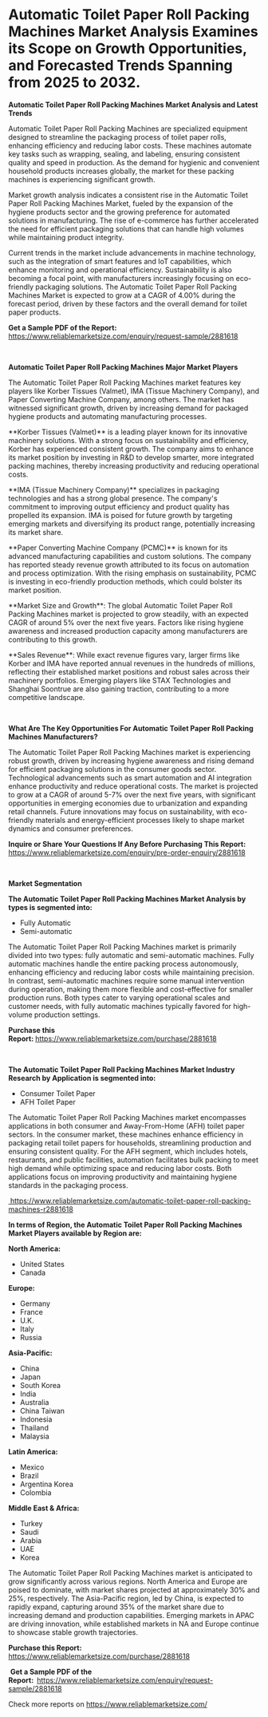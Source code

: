 <p><h1>Automatic Toilet Paper Roll Packing Machines Market Analysis Examines its Scope on Growth Opportunities, and Forecasted Trends Spanning from 2025 to 2032.</h1></p><p><strong>Automatic Toilet Paper Roll Packing Machines Market Analysis and Latest Trends</strong></p>
<p><p>Automatic Toilet Paper Roll Packing Machines are specialized equipment designed to streamline the packaging process of toilet paper rolls, enhancing efficiency and reducing labor costs. These machines automate key tasks such as wrapping, sealing, and labeling, ensuring consistent quality and speed in production. As the demand for hygienic and convenient household products increases globally, the market for these packing machines is experiencing significant growth.</p><p>Market growth analysis indicates a consistent rise in the Automatic Toilet Paper Roll Packing Machines Market, fueled by the expansion of the hygiene products sector and the growing preference for automated solutions in manufacturing. The rise of e-commerce has further accelerated the need for efficient packaging solutions that can handle high volumes while maintaining product integrity. </p><p>Current trends in the market include advancements in machine technology, such as the integration of smart features and IoT capabilities, which enhance monitoring and operational efficiency. Sustainability is also becoming a focal point, with manufacturers increasingly focusing on eco-friendly packaging solutions. The Automatic Toilet Paper Roll Packing Machines Market is expected to grow at a CAGR of 4.00% during the forecast period, driven by these factors and the overall demand for toilet paper products.</p></p>
<p><strong>Get a Sample PDF of the Report:&nbsp;</strong> <a href="https://www.reliablemarketsize.com/enquiry/request-sample/2881618?utm_campaign=2804&utm_medium=2&utm_source=Github&utm_content=ia&utm_term=12032025&utm_id=automatic-toilet-paper-roll-packing-machines">https://www.reliablemarketsize.com/enquiry/request-sample/2881618</a></p>
<p>&nbsp;</p>
<p><strong>Automatic Toilet Paper Roll Packing Machines Major Market Players</strong></p>
<p><p>The Automatic Toilet Paper Roll Packing Machines market features key players like Korber Tissues (Valmet), IMA (Tissue Machinery Company), and Paper Converting Machine Company, among others. The market has witnessed significant growth, driven by increasing demand for packaged hygiene products and automating manufacturing processes.</p><p>**Korber Tissues (Valmet)** is a leading player known for its innovative machinery solutions. With a strong focus on sustainability and efficiency, Korber has experienced consistent growth. The company aims to enhance its market position by investing in R&D to develop smarter, more integrated packing machines, thereby increasing productivity and reducing operational costs.</p><p>**IMA (Tissue Machinery Company)** specializes in packaging technologies and has a strong global presence. The company's commitment to improving output efficiency and product quality has propelled its expansion. IMA is poised for future growth by targeting emerging markets and diversifying its product range, potentially increasing its market share.</p><p>**Paper Converting Machine Company (PCMC)** is known for its advanced manufacturing capabilities and custom solutions. The company has reported steady revenue growth attributed to its focus on automation and process optimization. With the rising emphasis on sustainability, PCMC is investing in eco-friendly production methods, which could bolster its market position.</p><p>**Market Size and Growth**: The global Automatic Toilet Paper Roll Packing Machines market is projected to grow steadily, with an expected CAGR of around 5% over the next five years. Factors like rising hygiene awareness and increased production capacity among manufacturers are contributing to this growth.</p><p>**Sales Revenue**: While exact revenue figures vary, larger firms like Korber and IMA have reported annual revenues in the hundreds of millions, reflecting their established market positions and robust sales across their machinery portfolios. Emerging players like STAX Technologies and Shanghai Soontrue are also gaining traction, contributing to a more competitive landscape.</p></p>
<p>&nbsp;</p>
<p><strong>What Are The Key Opportunities For Automatic Toilet Paper Roll Packing Machines Manufacturers?</strong></p>
<p><p>The Automatic Toilet Paper Roll Packing Machines market is experiencing robust growth, driven by increasing hygiene awareness and rising demand for efficient packaging solutions in the consumer goods sector. Technological advancements such as smart automation and AI integration enhance productivity and reduce operational costs. The market is projected to grow at a CAGR of around 5-7% over the next five years, with significant opportunities in emerging economies due to urbanization and expanding retail channels. Future innovations may focus on sustainability, with eco-friendly materials and energy-efficient processes likely to shape market dynamics and consumer preferences.</p></p>
<p><strong>Inquire or Share Your Questions If Any Before Purchasing This Report:</strong> <a href="https://www.reliablemarketsize.com/enquiry/pre-order-enquiry/2881618?utm_campaign=2804&utm_medium=2&utm_source=Github&utm_content=ia&utm_term=12032025&utm_id=automatic-toilet-paper-roll-packing-machines">https://www.reliablemarketsize.com/enquiry/pre-order-enquiry/2881618</a></p>
<p>&nbsp;</p>
<p><strong>Market Segmentation</strong></p>
<p><strong>The Automatic Toilet Paper Roll Packing Machines Market Analysis by types is segmented into:</strong></p>
<p><ul><li>Fully Automatic</li><li>Semi-automatic</li></ul></p>
<p><p>The Automatic Toilet Paper Roll Packing Machines market is primarily divided into two types: fully automatic and semi-automatic machines. Fully automatic machines handle the entire packing process autonomously, enhancing efficiency and reducing labor costs while maintaining precision. In contrast, semi-automatic machines require some manual intervention during operation, making them more flexible and cost-effective for smaller production runs. Both types cater to varying operational scales and customer needs, with fully automatic machines typically favored for high-volume production settings.</p></p>
<p><strong>Purchase this Report:&nbsp;</strong><a href="https://www.reliablemarketsize.com/purchase/2881618?utm_campaign=2804&utm_medium=2&utm_source=Github&utm_content=ia&utm_term=12032025&utm_id=automatic-toilet-paper-roll-packing-machines">https://www.reliablemarketsize.com/purchase/2881618</a></p>
<p>&nbsp;</p>
<p><strong>The Automatic Toilet Paper Roll Packing Machines Market Industry Research by Application is segmented into:</strong></p>
<p><ul><li>Consumer Toilet Paper</li><li>AFH Toilet Paper</li></ul></p>
<p><p>The Automatic Toilet Paper Roll Packing Machines market encompasses applications in both consumer and Away-From-Home (AFH) toilet paper sectors. In the consumer market, these machines enhance efficiency in packaging retail toilet papers for households, streamlining production and ensuring consistent quality. For the AFH segment, which includes hotels, restaurants, and public facilities, automation facilitates bulk packing to meet high demand while optimizing space and reducing labor costs. Both applications focus on improving productivity and maintaining hygiene standards in the packaging process.</p></p>
<p><a href="https://www.reliablemarketsize.com/automatic-toilet-paper-roll-packing-machines-r2881618?utm_campaign=2804&utm_medium=2&utm_source=Github&utm_content=ia&utm_term=12032025&utm_id=automatic-toilet-paper-roll-packing-machines">&nbsp;https://www.reliablemarketsize.com/automatic-toilet-paper-roll-packing-machines-r2881618</a></p>
<p><strong>In terms of Region, the Automatic Toilet Paper Roll Packing Machines Market Players available by Region are:</strong></p>
<p>
    <p> <strong> North America: </strong>
        <ul>
            <li>United States</li>
            <li>Canada</li>
        </ul>
        </p> 
    <p> <strong> Europe: </strong>
        <ul>
            <li>Germany</li>
            <li>France</li>
            <li>U.K.</li>
            <li>Italy</li>
            <li>Russia</li>
        </ul>
        </p> 
    <p> <strong> Asia-Pacific: </strong>
        <ul>
            <li>China</li>
            <li>Japan</li>
            <li>South Korea</li>
            <li>India</li>
            <li>Australia</li>
            <li>China Taiwan</li>
            <li>Indonesia</li>
            <li>Thailand</li>
            <li>Malaysia</li>
        </ul>
        </p> 
    <p> <strong> Latin America: </strong>
        <ul>
            <li>Mexico</li>
            <li>Brazil</li>
            <li>Argentina Korea</li>
            <li>Colombia</li>
        </ul>
        </p> 
    <p> <strong> Middle East & Africa: </strong>
        <ul>
            <li>Turkey</li>
            <li>Saudi</li>
            <li>Arabia</li>
            <li>UAE</li>
            <li>Korea</li>
        </ul>
    </p>
    </p>
<p><p>The Automatic Toilet Paper Roll Packing Machines market is anticipated to grow significantly across various regions. North America and Europe are poised to dominate, with market shares projected at approximately 30% and 25%, respectively. The Asia-Pacific region, led by China, is expected to rapidly expand, capturing around 35% of the market share due to increasing demand and production capabilities. Emerging markets in APAC are driving innovation, while established markets in NA and Europe continue to showcase stable growth trajectories.</p></p>
<p><strong>Purchase this Report: </strong><a href="https://www.reliablemarketsize.com/purchase/2881618?utm_campaign=2804&utm_medium=2&utm_source=Github&utm_content=ia&utm_term=12032025&utm_id=automatic-toilet-paper-roll-packing-machines">https://www.reliablemarketsize.com/purchase/2881618</a></p>
<p>&nbsp;<strong>Get a Sample PDF of the Report:&nbsp;&nbsp;</strong><a href="https://www.reliablemarketsize.com/enquiry/request-sample/2881618?utm_campaign=2804&utm_medium=2&utm_source=Github&utm_content=ia&utm_term=12032025&utm_id=automatic-toilet-paper-roll-packing-machines">https://www.reliablemarketsize.com/enquiry/request-sample/2881618</a></p>
<p><strong></strong></p>
<p>Check more reports on <a href="https://www.reliablemarketsize.com/?utm_campaign=2804&utm_medium=2&utm_source=Github&utm_content=ia&utm_term=12032025&utm_id=automatic-toilet-paper-roll-packing-machines">https://www.reliablemarketsize.com/</a></p>